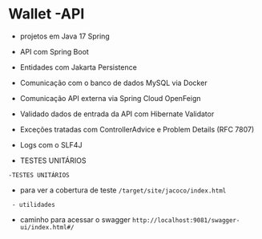 # Wallet -API
  
* projetos em Java 17 Spring 

* API com Spring Boot

* Entidades com Jakarta Persistence

* Comunicação com o banco de dados MySQL via Docker

* Comunicação API externa via Spring Cloud OpenFeign  

* Validado  dados de entrada da API com Hibernate Validator

* Exceções  tratadas com ControllerAdvice e Problem Details (RFC 7807)

* Logs com o SLF4J

* TESTES UNITÁRIOS

`-TESTES UNITÁRIOS`
 - para ver a cobertura de teste `/target/site/jacoco/index.html` 
  
` - utilidades`
  - caminho para acessar o swagger  `http://localhost:9081/swagger-ui/index.html#/`
